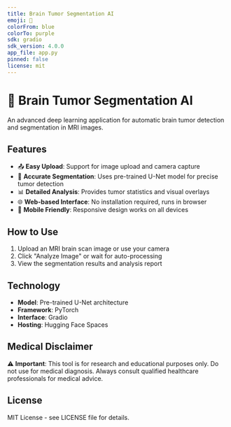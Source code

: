 ```yaml
---
title: Brain Tumor Segmentation AI
emoji: 🧠
colorFrom: blue
colorTo: purple
sdk: gradio
sdk_version: 4.0.0
app_file: app.py
pinned: false
license: mit
---
```


# 🧠 Brain Tumor Segmentation AI

An advanced deep learning application for automatic brain tumor detection and segmentation in MRI images.

## Features

- 📤 **Easy Upload**: Support for image upload and camera capture
- 🎯 **Accurate Segmentation**: Uses pre-trained U-Net model for precise tumor detection
- 📊 **Detailed Analysis**: Provides tumor statistics and visual overlays
- 🌐 **Web-based Interface**: No installation required, runs in browser
- 📱 **Mobile Friendly**: Responsive design works on all devices

## How to Use

1. Upload an MRI brain scan image or use your camera
2. Click "Analyze Image" or wait for auto-processing
3. View the segmentation results and analysis report

## Technology

- **Model**: Pre-trained U-Net architecture
- **Framework**: PyTorch
- **Interface**: Gradio
- **Hosting**: Hugging Face Spaces

## Medical Disclaimer

⚠️ **Important**: This tool is for research and educational purposes only. Do not use for medical diagnosis. Always consult qualified healthcare professionals for medical advice.

## License

MIT License - see LICENSE file for details.
